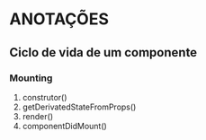 # ANOTAÇÕES

## Ciclo de vida de um componente

### Mounting

1. construtor()
2. getDerivatedStateFromProps()
3. render()
4. componentDidMount()

